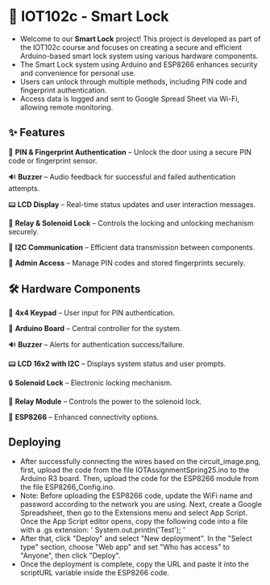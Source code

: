 # 🔐 IOT102c - Smart Lock  

- Welcome to our **Smart Lock** project! This project is developed as part of the IOT102c course and focuses on creating a secure and efficient Arduino-based smart lock system using various hardware components.
- The Smart Lock system using Arduino and ESP8266 enhances security and convenience for personal use.
- Users can unlock through multiple methods, including PIN code and fingerprint authentication.
- Access data is logged and sent to Google Spread Sheet via Wi-Fi, allowing remote monitoring.

## ✨ Features

🔢 **PIN & Fingerprint Authentication** – Unlock the door using a secure PIN code or fingerprint sensor.

🔊 **Buzzer** – Audio feedback for successful and failed authentication attempts.

📟 **LCD Display** – Real-time status updates and user interaction messages.

🔄 **Relay & Solenoid Lock** – Controls the locking and unlocking mechanism securely.

🔌 **I2C Communication** – Efficient data transmission between components.

🔐 **Admin Access** – Manage PIN codes and stored fingerprints securely.

## 🛠 Hardware Components

🔢 **4x4 Keypad** – User input for PIN authentication.

🔌 **Arduino Board** – Central controller for the system.

🔊 **Buzzer** – Alerts for authentication success/failure.

📟 **LCD 16x2 with I2C** – Displays system status and user prompts.

🔒 **Solenoid Lock** – Electronic locking mechanism.

🔁 **Relay Module** – Controls the power to the solenoid lock.

📡 **ESP8266** – Enhanced connectivity options.

## Deploying
- After successfully connecting the wires based on the circuit_image.png, first, upload the code from the file IOTAssignmentSpring25.ino to the Arduino R3 board. Then, upload the code for the ESP8266 module from the file ESP8266_Config.ino.
- Note: Before uploading the ESP8266 code, update the WiFi name and password according to the network you are using. Next, create a Google Spreadsheet, then go to the Extensions menu and select App Script. Once the App Script editor opens, copy the following code into a file with a .gs extension:
'
  System.out.println('Test');
'
- After that, click "Deploy" and select "New deployment". In the "Select type" section, choose "Web app" and set "Who has access" to "Anyone", then click "Deploy".
- Once the deployment is complete, copy the URL and paste it into the scriptURL variable inside the ESP8266 code.
